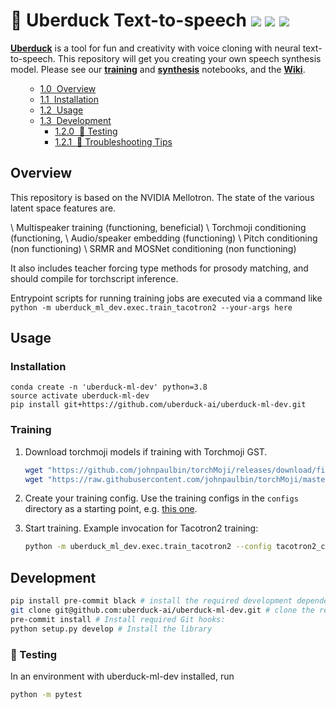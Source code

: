 # 🦆 Uberduck Text-to-speech ![](https://img.shields.io/github/forks/uberduck-ai/uberduck-ml-dev) ![](https://img.shields.io/github/stars/uberduck-ai/uberduck-ml-dev) ![](https://img.shields.io/github/issues/uberduck-ai/uberduck-ml-dev)

[**Uberduck**](https://uberduck.ai/) is a tool for fun and creativity with voice cloning with neural text-to-speech. This repository will get you creating your own speech synthesis model. Please see our [**training**](https://colab.research.google.com/drive/1jF-Otw2_ssEcus4ISaIZu3QDmtifUvyY) and [**synthesis**](https://colab.research.google.com/drive/1wXWuhnw2pdfFy1L-pUzHfopW10W2GiJS) notebooks, and the [**Wiki**](https://github.com/uberduck-ai/uberduck-ml-dev/wiki).

<div class="toc">
   <ul class="toc-item">
         <ul class="toc-item">
            <li><span><a href="#Overview" data-toc-modified-id="Overview-1.0"><span class="toc-item-num">1.0&nbsp;&nbsp;</span>Overview</a></span></li>
            <li><span><a href="#Installation" data-toc-modified-id="Installation-1.1"><span class="toc-item-num">1.1&nbsp;&nbsp;</span>Installation</a></span></li>
            <li><span><a href="#Usage" data-toc-modified-id="Usage-1.2"><span class="toc-item-num">1.2&nbsp;&nbsp;</span>Usage</a></span></li>
            <li>
               <span><a href="#Development" data-toc-modified-id="Development-1.3"><span class="toc-item-num">1.3&nbsp;&nbsp;</span>Development</a></span>
               <ul class="toc-item">
                  <li><span><a href="#🚩-Testing" data-toc-modified-id="🚩-Testing-1.2.0"><span class="toc-item-num">1.2.0&nbsp;&nbsp;</span>🚩 Testing</a></span></li>
               </ul>
               <ul class="toc-item">
                  <li><span><a href="#🔧-Troubleshooting-Tips" data-toc-modified-id="🔧-Troubleshooting-Tips-1.2.1"><span class="toc-item-num">1.2.1&nbsp;&nbsp;</span>🔧 Troubleshooting Tips</a></span></li>
               </ul>
            </li>
         </ul>
   </ul>
</div>

## Overview

This repository is based on the NVIDIA Mellotron.  The state of the various latent space features are.

\ Multispeaker training (functioning, beneficial)
\ Torchmoji conditioning (functioning, 
\ Audio/speaker embedding (functioning)
\ Pitch conditioning (non functioning)
\ SRMR and MOSNet conditioning (non functioning)

It also includes teacher forcing type methods for prosody matching, and should compile for torchscript inference.

Entrypoint scripts for running training jobs are executed via a command like
`python -m uberduck_ml_dev.exec.train_tacotron2 --your-args here`



## Usage

### Installation

```
conda create -n 'uberduck-ml-dev' python=3.8
source activate uberduck-ml-dev
pip install git+https://github.com/uberduck-ai/uberduck-ml-dev.git
```

### Training

1. Download torchmoji models if training with Torchmoji GST.

   ```bash
   wget "https://github.com/johnpaulbin/torchMoji/releases/download/files/pytorch_model.bin" -O pytorch_model.bin
   wget "https://raw.githubusercontent.com/johnpaulbin/torchMoji/master/model/vocabulary.json" -O vocabulary.json
   ```
2. Create your training config. Use the training configs in the `configs` directory as a starting point, e.g. [this one](https://github.com/uberduck-ai/uberduck-ml-dev/blob/master/configs/tacotron2_config.json).
3. Start training. Example invocation for Tacotron2 training:
   ```bash
   python -m uberduck_ml_dev.exec.train_tacotron2 --config tacotron2_config.json
   ```

## Development


```bash
pip install pre-commit black # install the required development dependencies in a virtual environment
git clone git@github.com:uberduck-ai/uberduck-ml-dev.git # clone the repository:
pre-commit install # Install required Git hooks:
python setup.py develop # Install the library
```

### 🚩 Testing

In an environment with uberduck-ml-dev installed, run 

```bash
python -m pytest
```
